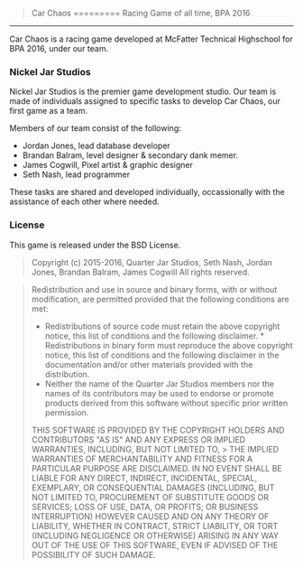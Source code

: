> Car Chaos
=========
Racing Game of all time, BPA 2016
---------------------------------


Car Chaos is a racing game developed at McFatter Technical Highschool for BPA 2016, under our team.

### Nickel Jar Studios
Nickel Jar Studios is the premier game development studio.
Our team is made of individuals assigned to specific tasks to develop Car Chaos, our first game as a team.

Members of our team consist of the following:
- Jordan Jones, lead database developer
- Brandan Balram, level designer & secondary dank memer.
- James Cogwill, Pixel artist & graphic designer
- Seth Nash, lead programmer

These tasks are shared and developed individually, occassionally with the assistance of each other where needed.


### License
This game is released under the BSD License.
> Copyright (c) 2015-2016, Quarter Jar Studios, Seth Nash, Jordan Jones, Brandan Balram, James Cogwill
>All rights reserved.

>Redistribution and use in source and binary forms, with or without
modification, are permitted provided that the following conditions are met:
>    * Redistributions of source code must retain the above copyright
>      notice, this list of conditions and the following disclaimer.
    * Redistributions in binary form must reproduce the above copyright
>      notice, this list of conditions and the following disclaimer in the
>      documentation and/or other materials provided with the distribution.
>    * Neither the name of the Quarter Jar Studios members nor the
      names of its contributors may be used to endorse or promote products
>      derived from this software without specific prior written permission.
>
> THIS SOFTWARE IS PROVIDED BY THE COPYRIGHT HOLDERS AND CONTRIBUTORS "AS IS" AND
> ANY EXPRESS OR IMPLIED WARRANTIES, INCLUDING, BUT NOT LIMITED TO, > THE IMPLIED
> WARRANTIES OF MERCHANTABILITY AND FITNESS FOR A PARTICULAR PURPOSE ARE
> DISCLAIMED. IN NO EVENT SHALL <COPYRIGHT HOLDER> BE LIABLE FOR ANY
> DIRECT, INDIRECT, INCIDENTAL, SPECIAL, EXEMPLARY, OR CONSEQUENTIAL DAMAGES
> (INCLUDING, BUT NOT LIMITED TO, PROCUREMENT OF SUBSTITUTE GOODS OR SERVICES;
> LOSS OF USE, DATA, OR PROFITS; OR BUSINESS INTERRUPTION) HOWEVER CAUSED AND
> ON ANY THEORY OF LIABILITY, WHETHER IN CONTRACT, STRICT LIABILITY, OR TORT
> (INCLUDING NEGLIGENCE OR OTHERWISE) ARISING IN ANY WAY OUT OF THE USE OF THIS
> SOFTWARE, EVEN IF ADVISED OF THE POSSIBILITY OF SUCH DAMAGE.
